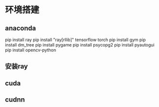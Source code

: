 # 环境搭建

## anaconda

pip install ray
pip install "ray[rllib]" tensorflow torch
pip install gym
pip install dm_tree
pip install pygame
pip install psycopg2
pip install pyautogui
pip install opencv-python

## 安装ray

## cuda

## cudnn

